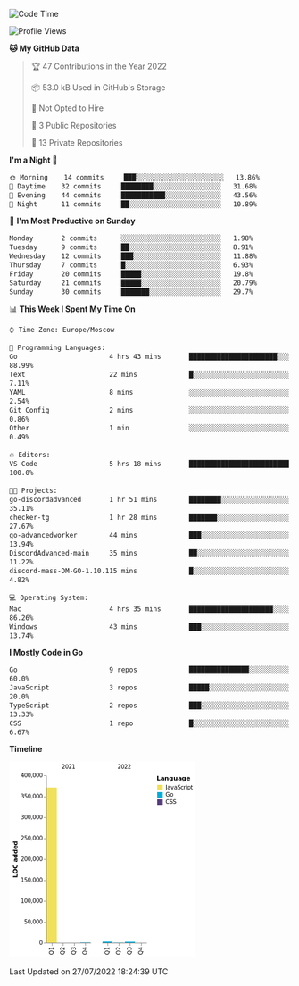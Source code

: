 <!--START_SECTION:waka-->
![Code Time](http://img.shields.io/badge/Code%20Time-393%20hrs%2051%20mins-blue)

![Profile Views](http://img.shields.io/badge/Profile%20Views-0-blue)

**🐱 My GitHub Data** 

> 🏆 47 Contributions in the Year 2022
 > 
> 📦 53.0 kB Used in GitHub's Storage 
 > 
> 🚫 Not Opted to Hire
 > 
> 📜 3 Public Repositories 
 > 
> 🔑 13 Private Repositories  
 > 
**I'm a Night 🦉** 

```text
🌞 Morning    14 commits     ███░░░░░░░░░░░░░░░░░░░░░░   13.86% 
🌆 Daytime    32 commits     ████████░░░░░░░░░░░░░░░░░   31.68% 
🌃 Evening    44 commits     ███████████░░░░░░░░░░░░░░   43.56% 
🌙 Night      11 commits     ██░░░░░░░░░░░░░░░░░░░░░░░   10.89%

```
📅 **I'm Most Productive on Sunday** 

```text
Monday       2 commits      ░░░░░░░░░░░░░░░░░░░░░░░░░   1.98% 
Tuesday      9 commits      ██░░░░░░░░░░░░░░░░░░░░░░░   8.91% 
Wednesday    12 commits     ███░░░░░░░░░░░░░░░░░░░░░░   11.88% 
Thursday     7 commits      █░░░░░░░░░░░░░░░░░░░░░░░░   6.93% 
Friday       20 commits     █████░░░░░░░░░░░░░░░░░░░░   19.8% 
Saturday     21 commits     █████░░░░░░░░░░░░░░░░░░░░   20.79% 
Sunday       30 commits     ███████░░░░░░░░░░░░░░░░░░   29.7%

```


📊 **This Week I Spent My Time On** 

```text
⌚︎ Time Zone: Europe/Moscow

💬 Programming Languages: 
Go                       4 hrs 43 mins       ██████████████████████░░░   88.99% 
Text                     22 mins             █░░░░░░░░░░░░░░░░░░░░░░░░   7.11% 
YAML                     8 mins              ░░░░░░░░░░░░░░░░░░░░░░░░░   2.54% 
Git Config               2 mins              ░░░░░░░░░░░░░░░░░░░░░░░░░   0.86% 
Other                    1 min               ░░░░░░░░░░░░░░░░░░░░░░░░░   0.49%

🔥 Editors: 
VS Code                  5 hrs 18 mins       █████████████████████████   100.0%

🐱‍💻 Projects: 
go-discordadvanced       1 hr 51 mins        ████████░░░░░░░░░░░░░░░░░   35.11% 
checker-tg               1 hr 28 mins        ███████░░░░░░░░░░░░░░░░░░   27.67% 
go-advancedworker        44 mins             ███░░░░░░░░░░░░░░░░░░░░░░   13.94% 
DiscordAdvanced-main     35 mins             ██░░░░░░░░░░░░░░░░░░░░░░░   11.22% 
discord-mass-DM-GO-1.10.115 mins             █░░░░░░░░░░░░░░░░░░░░░░░░   4.82%

💻 Operating System: 
Mac                      4 hrs 35 mins       █████████████████████░░░░   86.26% 
Windows                  43 mins             ███░░░░░░░░░░░░░░░░░░░░░░   13.74%

```

**I Mostly Code in Go** 

```text
Go                       9 repos             ███████████████░░░░░░░░░░   60.0% 
JavaScript               3 repos             █████░░░░░░░░░░░░░░░░░░░░   20.0% 
TypeScript               2 repos             ███░░░░░░░░░░░░░░░░░░░░░░   13.33% 
CSS                      1 repo              █░░░░░░░░░░░░░░░░░░░░░░░░   6.67%

```


**Timeline**

![Chart not found](https://raw.githubusercontent.com/jeezft/jeezft/main/charts/bar_graph.png) 


 Last Updated on 27/07/2022 18:24:39 UTC
<!--END_SECTION:waka-->
